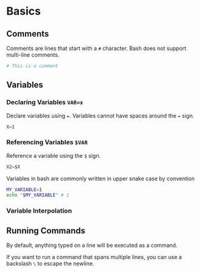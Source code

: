 # Basics

## Comments

Comments are lines that start with a `#` character. Bash does not support multi-line comments.

```bash
# This is a comment
```

## Variables

### Declaring Variables `VAR=x`

Declare variables using `=`. Variables cannot have spaces around the `=` sign.

```bash
X=1
```

### Referencing Variables `$VAR`

Reference a variable using the `$` sign.

```bash
X2=$X
```

Variables in bash are commonly written in upper snake case by convention

```bash
MY_VARIABLE=1
echo "$MY_VARIABLE" # 1
```

### Variable Interpolation

## Running Commands

By default, anything typed on a line will be executed as a command.

If you want to run a command that spans multiple lines, you can use a backslash `\` to escape the newline.
